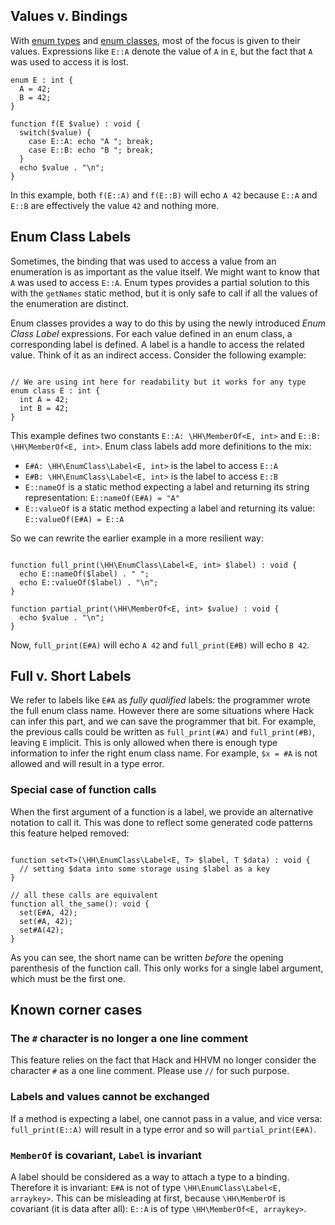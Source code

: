 ## Values v. Bindings

With [enum types](enumerated-types) and [enum classes](enum-class), most of the focus is given to their values.
Expressions like `E::A` denote the value of `A` in `E`, but the fact that `A` was used to access it is lost.

```EnumClassLabelIntro.hack no-auto-output
enum E : int {
  A = 42;
  B = 42;
}

function f(E $value) : void {
  switch($value) {
    case E::A: echo "A "; break;
    case E::B: echo "B "; break;
  }
  echo $value . "\n";
}
```
In this example, both `f(E::A)` and `f(E::B)` will echo `A 42` because `E::A` and `E::B` are effectively the value `42` and nothing more.

## Enum Class Labels

Sometimes, the binding that was used to access a value from an enumeration is as important as the value itself. We might want to know that `A`
was used to access `E::A`. Enum types provides a partial solution to this with the `getNames` static method, but it is only
safe to call if all the values of the enumeration are distinct.

Enum classes provides a way to do this by using the newly introduced *Enum Class Label* expressions. For each value defined in an enum class, a corresponding
label is defined. A label is a handle to access the related value. Think of it as an indirect access. Consider the following example:

```EnumClassLabel.definition.hack no-auto-output

// We are using int here for readability but it works for any type
enum class E : int {
  int A = 42;
  int B = 42;
}
```

This example defines two constants `E::A: \HH\MemberOf<E, int>` and `E::B: \HH\MemberOf<E, int>`. Enum class labels add more definitions to the mix:

- `E#A: \HH\EnumClass\Label<E, int>` is the label to access `E::A`
- `E#B: \HH\EnumClass\Label<E, int>` is the label to access `E::B`
- `E::nameOf` is a static method expecting a label and returning its string representation: `E::nameOf(E#A) = "A"`
- `E::valueOf` is a static method expecting a label and returning its value: `E::valueOf(E#A) = E::A`

So we can rewrite the earlier example in a more resilient way:
```EnumClassLabel.example.hack no-auto-output

function full_print(\HH\EnumClass\Label<E, int> $label) : void {
  echo E::nameOf($label) . " ";
  echo E::valueOf($label) . "\n";
}

function partial_print(\HH\MemberOf<E, int> $value) : void {
  echo $value . "\n";
}
```
Now, `full_print(E#A)` will echo `A 42` and `full_print(E#B)` will echo `B 42`.

## Full v. Short Labels

We refer to labels like `E#A` as *fully qualified* labels: the programmer wrote the full enum class name. However there are some situations where Hack can infer
this part, and we can save the programmer that bit. For example, the previous calls could be written as `full_print(#A)` and `full_print(#B)`, leaving `E` implicit.
This is only allowed when there is enough type information to infer the right enum class name. For example, `$x = #A` is not allowed and will result in a type error.

### Special case of function calls

When the first argument of a function is a label, we provide an alternative notation to call it. This was done to reflect some generated code patterns this feature helped removed:
```EnumClassLabel.alt.hack no-auto-output

function set<T>(\HH\EnumClass\Label<E, T> $label, T $data) : void {
  // setting $data into some storage using $label as a key
}

// all these calls are equivalent
function all_the_same(): void {
  set(E#A, 42);
  set(#A, 42);
  set#A(42);
}
```

As you can see, the short name can be written *before* the opening parenthesis of the function call. This only works for a single label argument, which must be the first one.

## Known corner cases

### The `#` character is no longer a one line comment
This feature relies on the fact that Hack and HHVM no longer consider the character `#` as a one line comment. Please use `//` for such purpose.

### Labels and values cannot be exchanged
If a method is expecting a label, one cannot pass in a value, and vice versa: `full_print(E::A)` will result in a type error and so will `partial_print(E#A)`.

### `MemberOf` is covariant, `Label` is invariant
A label should be considered as a way to attach a type to a binding. Therefore it is invariant: `E#A` is not of type `\HH\EnumClass\Label<E, arraykey>`.
This can be misleading at first, because `\HH\MemberOf` is covariant (it is data after all): `E::A` is of type `\HH\MemberOf<E, arraykey>`.
